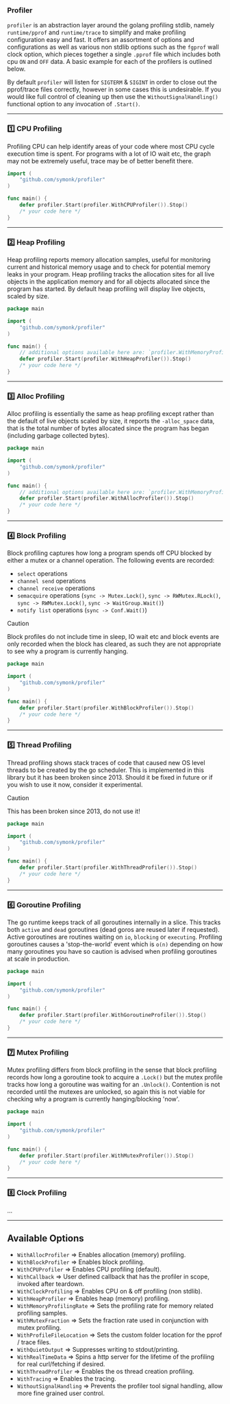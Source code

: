### Profiler 

`profiler` is an abstraction layer around the golang profiling stdlib, namely `runtime/pprof`
and `runtime/trace` to simplify and make profiling configuration easy and fast.  It offers an
assortment of options and configurations as well as various non stdlib options such as the `fgprof`
wall clock option, which pieces together a single `.pprof` file which includes both cpu `ON` and `OFF`
data.  A basic example for each of the profilers is outlined below.

By default `profiler` will listen for `SIGTERM` & `SIGINT` in order to close out the pprof/trace files
correctly, however in some cases this is undesirable.  If you would like full control of cleaning up
then use the `WithoutSignalHandling()` functional option to any invocation of `.Start()`.

-----

### :one: CPU Profiling

Profiling CPU can help identify areas of your code where most CPU cycle execution time is spent.  For
programs with a lot of IO wait etc, the graph may not be extremely useful, trace may be of
better benefit there.

```go
import (
    "github.com/symonk/profiler"
)

func main() {
    defer profiler.Start(profiler.WithCPUProfiler()).Stop()
    /* your code here */
}
```

-----

### :two: Heap Profiling 

Heap profiling reports memory allocation samples, useful for monitoring current and historical memory
usage and to check for potential memory leaks in your program.  Heap profiling tracks the allocation
sites for all live objects in the application memory and for all objects allocated since the program
has started.  By default heap profiling will display live objects, scaled by size.

```go
package main

import (
    "github.com/symonk/profiler"
)

func main() {
    // additional options available here are: `profiler.WithMemoryProfileRate(...)`
    defer profiler.Start(profiler.WithHeapProfiler()).Stop()
    /* your code here */
}
```

-----


### :three: Alloc Profiling

Alloc profiling is essentially the same as heap profiling except rather than the default of live objects
scaled by size, it reports the `-alloc_space` data, that is the total number of bytes allocated since the
program has began (including garbage collected bytes).

```go
package main

import (
    "github.com/symonk/profiler"
)

func main() {
    // additional options available here are: `profiler.WithMemoryProfileRate(...)`
    defer profiler.Start(profiler.WithAllocProfiler()).Stop()
    /* your code here */
}
```

------

### :four: Block Profiling

Block profiling captures how long a program spends off CPU blocked by either a mutex or a channel
operation.  The following events are recorded:

 * `select` operations
 * `channel send` operations
 * `channel receive` operations
 * `semacquire` operations (`sync -> Mutex.Lock()`, `sync -> RWMutex.RLock()`, `sync -> RWMutex.Lock()`, `sync -> WaitGroup.Wait()`)
 * `notify list` operations (`sync -> Conf.Wait()`)

> [!CAUTION]
> Block profiles do not include time in sleep, IO wait etc and block events are only recorded 
> when the block has cleared, as such they are not appropriate to see why a program is currently hanging.

```go
package main

import (
    "github.com/symonk/profiler"    
)

func main() {
    defer profiler.Start(profiler.WithBlockProfiler()).Stop()
    /* your code here */
}
```


-----

### :five: Thread Profiling

Thread profiling shows stack traces of code that caused new OS level threads to be created by the
go scheduler.  This is implemented in this library but it has been broken since 2013.
Should it be fixed in future or if you wish to use it now, consider it experimental.

> [!CAUTION]
> This has been broken since 2013, do not use it!

```go
package main

import (
    "github.com/symonk/profiler"
)

func main() {
    defer profiler.Start(profiler.WithThreadProfiler()).Stop()
    /* your code here */
}
```

-----

### :six: Goroutine Profiling

The go runtime keeps track of all goroutines internally in a slice.  This tracks both `active` and 
`dead` goroutines (dead goros are reused later if requested).  Active goroutines are routines waiting
on `io`, `blocking` or `executing`.  Profiling goroutines causes a 'stop-the-world' event which is
`o(n)` depending on how many goroutines you have so caution is advised when profiling goroutines
at scale in production.

```go
package main

import (
    "github.com/symonk/profiler"
)

func main() {
    defer profiler.Start(profiler.WithGoroutineProfiler()).Stop()
    /* your code here */
}

```

-----

### :seven: Mutex Profiling

Mutex profiling differs from block profiling in the sense that block profiling records how long 
a goroutine took to acquire a `.Lock()` but the mutex profile tracks how long a goroutine was
waiting for an `.Unlock()`. Contention is not recorded until the mutexes are unlocked, so again
this is not viable for checking why a program is currently hanging/blocking 'now'.

```go
package main

import (
    "github.com/symonk/profiler"
)

func main() {
    defer profiler.Start(profiler.WithMutexProfiler()).Stop()
    /* your code here */
}

```

-----

### :eight: Clock Profiling

...

-----


## Available Options

* `WithAllocProfiler` => Enables allocation (memory) profiling.
* `WithBlockProfiler` => Enables block profiling.
* `WithCPUProfiler` => Enables CPU profiling (default).
* `WithCallback` => User defined callback that has the profiler in scope, invoked after teardown.
* `WithClockProfiling` => Enables CPU on & off profiling (non stdlib).
* `WithHeapProfiler` =>  Enables heap (memory) profiling.
* `WithMemoryProfilingRate` => Sets the profiling rate for memory related profiling samples.
* `WithMutexFraction` => Sets the fraction rate used in conjunction with mutex profiling.
* `WithProfileFileLocation` => Sets the custom folder location for the pprof / trace files. 
* `WithQuietOutput` => Suppresses writing to stdout/printing.
* `WithRealTimeData` => Spins a http server for the lifetime of the profiling for real curl/fetching if desired.
* `WithThreadProfiler` => Enables the os thread creation profiling.
* `WithTracing` => Enables the tracing.
* `WithoutSignalHandling` => Prevents the profiler tool signal handling, allow more fine grained user control.

